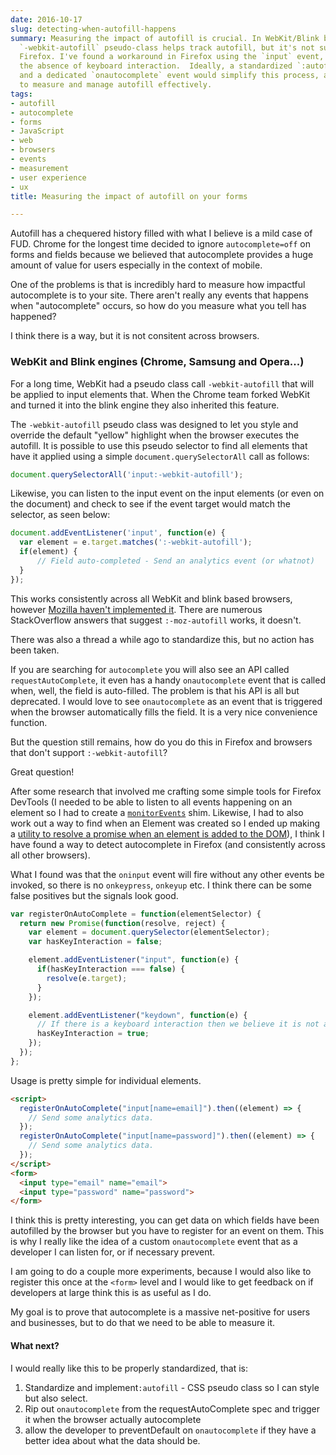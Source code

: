 ```yaml
---
date: 2016-10-17
slug: detecting-when-autofill-happens
summary: Measuring the impact of autofill is crucial. In WebKit/Blink browsers, the
  `-webkit-autofill` pseudo-class helps track autofill, but it's not supported in
  Firefox. I've found a workaround in Firefox using the `input` event, checking for
  the absence of keyboard interaction.  Ideally, a standardized `:autofill` pseudo-class
  and a dedicated `onautocomplete` event would simplify this process, allowing developers
  to measure and manage autofill effectively.
tags:
- autofill
- autocomplete
- forms
- JavaScript
- web
- browsers
- events
- measurement
- user experience
- ux
title: Measuring the impact of autofill on your forms

---
```


Autofill has a chequered history filled with what I believe is a mild case of
FUD. Chrome for the longest time decided to ignore `autocomplete=off` on forms
and fields because we believed that autocomplete provides a huge amount of value
for users especially in the context of mobile.

One of the problems is that is incredibly hard to measure how impactful
autocomplete is to your site. There aren't really any events that happens
when "autocomplete" occurs, so how do you measure what you tell has happened?

I think there is a way, but it is not consitent across browsers.

### WebKit and Blink engines (Chrome, Samsung and Opera...)

For a long time, WebKit had a pseudo class call `-webkit-autofill` that will be
applied to input elements that. When the Chrome team forked WebKit and turned
it into the blink engine they also inherited this feature.

The `-webkit-autofill` pseudo class was designed to let you style and override
the default "yellow" highlight when the browser executes the autofill.  It is
possible to use this pseudo selector to find all elements that have it applied
using a simple `document.querySelectorAll` call as follows:

```javascript
document.querySelectorAll('input:-webkit-autofill');
```

Likewise, you can listen to the input event on the input elements (or even
on the document) and check to see if the event target would match the selector,
as seen below:

```javascript
document.addEventListener('input', function(e) {
  var element = e.target.matches(':-webkit-autofill');
  if(element) {
      // Field auto-completed - Send an analytics event (or whatnot)
  }
});
```

This works consistently across all WebKit and blink based browsers, however
[Mozilla haven't implemented it](https://bugzilla.mozilla.org/show_bug.cgi?id=740979). 
There are numerous StackOverflow answers that suggest `:-moz-autofill` works, 
it doesn't.

There was also a thread a while ago to standardize this, but no action has been
taken.

If you are searching for `autocomplete` you will also see an API called
`requestAutoComplete`, it even has a handy `onautocomplete` event that is called
when, well, the field is auto-filled. The problem is that his API is all but
deprecated. I would love to see `onautocomplete` as an event that is triggered
when the browser automatically fills the field. It is a very nice convenience
function.

But the question still remains, how do you do this in Firefox and browsers that
don't support `:-webkit-autofill`?

Great question!

After some research that involved me crafting some simple tools for Firefox
DevTools (I needed to be able to listen to all events happening on an element so
I had to create a [`monitorEvents`](/monitoring-all-events-on-an-element/) shim.
Likewise, I had to also work out a way to find when an Element was created so
I ended up making a [utility to resolve a promise when an element is added
to the DOM](/waiting-for-an-element-to-be-created/)), I think I have found
a way to detect autocomplete in Firefox (and consistently across all other
browsers).

What I found was that the `oninput` event will fire without any other events
be invoked, so there is no `onkeypress`, `onkeyup` etc. I think there can be
some false positives but the signals look good.

```javascript
var registerOnAutoComplete = function(elementSelector) {
  return new Promise(function(resolve, reject) {
    var element = document.querySelector(elementSelector);
    var hasKeyInteraction = false;

    element.addEventListener("input", function(e) {
      if(hasKeyInteraction === false) {
        resolve(e.target);
      }
    });

    element.addEventListener("keydown", function(e) {
      // If there is a keyboard interaction then we believe it is not autocomplete
      hasKeyInteraction = true;
    });
  });
};
```

Usage is pretty simple for individual elements.

```html
<script>
  registerOnAutoComplete("input[name=email]").then((element) => {
    // Send some analytics data.
  });
  registerOnAutoComplete("input[name=password]").then((element) => {
    // Send some analytics data.
  });
</script>
<form>
  <input type="email" name="email">
  <input type="password" name="password">
</form>
```

I think this is pretty interesting, you can get data on which fields have been
autofilled by the browser but you have to register for an event on them.  This
is why I really like the idea of a custom `onautocomplete` event that as a
developer I can listen for, or if necessary prevent.

I am going to do a couple more experiments, because I would also like to
register this once at the `<form>` level and I would like to get feedback on
if developers at large think this is as useful as I do.

My goal is to prove that autocomplete is a massive net-positive for users and
businesses, but to do that we need to be able to measure it.

#### What next?

I would really like this to be properly standardized, that is:

1. Standardize and implement`:autofill` - CSS pseudo class so I can style but
   also select.
2. Rip out `onautocomplete` from the requestAutoComplete spec and trigger it
   when the browser actually autocomplete
3. allow the developer to preventDefault on `onautocomplete` if they have a
   better idea about what the data should be.

